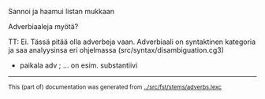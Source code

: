


Sannoi ja haamui listan mukkaan

Adverbiaaleja myötä?

TT: Ei. Tässä pitää olla adverbeja vaan.
Adverbiaali on syntaktinen kategoria ja saa
analyysinsa eri ohjelmassa (src/syntax/disambiguation.cg3)


* paikala adv ;  ... on esim. substantiivi
* * *
<small>This (part of) documentation was generated from [../src/fst/stems/adverbs.lexc](http://github.com/giellalt/lang-fkv/blob/main/../src/fst/stems/adverbs.lexc)</small>